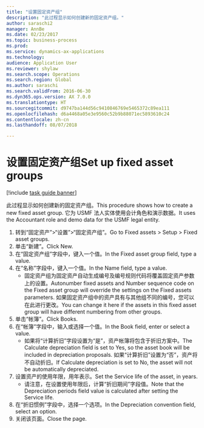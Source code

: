 ```yaml
--- 
title: "设置固定资产组"
description: "此过程显示如何创建新的固定资产组。"
author: saraschi2
manager: AnnBe
ms.date: 02/23/2017
ms.topic: business-process
ms.prod: 
ms.service: dynamics-ax-applications
ms.technology: 
audience: Application User
ms.reviewer: shylaw
ms.search.scope: Operations
ms.search.region: Global
ms.author: saraschi
ms.search.validFrom: 2016-06-30
ms.dyn365.ops.version: AX 7.0.0
ms.translationtype: HT
ms.sourcegitcommit: d9747ba144d56c9410846769e5465372c89ea111
ms.openlocfilehash: d6a4468a05e3e9560c52b9b88071ec5893610c24
ms.contentlocale: zh-cn
ms.lasthandoff: 08/07/2018

---
```

# <a name="set-up-fixed-asset-groups"></a><span data-ttu-id="0b442-103">设置固定资产组</span><span class="sxs-lookup"><span data-stu-id="0b442-103">Set up fixed asset groups</span></span>

[!include [task guide banner](../../includes/task-guide-banner.md)]

<span data-ttu-id="0b442-104">此过程显示如何创建新的固定资产组。</span><span class="sxs-lookup"><span data-stu-id="0b442-104">This procedure shows how to create a new fixed asset group.</span></span> <span data-ttu-id="0b442-105">它为 USMF 法人实体使用会计角色和演示数据。</span><span class="sxs-lookup"><span data-stu-id="0b442-105">It uses the Accountant role and demo data for the USMF legal entity.</span></span>

1. <span data-ttu-id="0b442-106">转到“固定资产”>“设置”>“固定资产组”。</span><span class="sxs-lookup"><span data-stu-id="0b442-106">Go to Fixed assets > Setup > Fixed asset groups.</span></span>
2. <span data-ttu-id="0b442-107">单击“新建”。</span><span class="sxs-lookup"><span data-stu-id="0b442-107">Click New.</span></span>
3. <span data-ttu-id="0b442-108">在“固定资产组”字段中，键入一个值。</span><span class="sxs-lookup"><span data-stu-id="0b442-108">In the Fixed asset group field, type a value.</span></span>
4. <span data-ttu-id="0b442-109">在“名称”字段中，键入一个值。</span><span class="sxs-lookup"><span data-stu-id="0b442-109">In the Name field, type a value.</span></span>
    * <span data-ttu-id="0b442-110">固定资产组为固定资产自动生成编号及编号规则代码将覆盖固定资产参数上的设置。</span><span class="sxs-lookup"><span data-stu-id="0b442-110">Autonumber fixed assets and Number sequence code on the Fixed asset group will override the settings on the Fixed assets parameters.</span></span> <span data-ttu-id="0b442-111">如果固定资产组中的资产具有与其他组不同的编号，您可以在此进行更改。</span><span class="sxs-lookup"><span data-stu-id="0b442-111">You can change it here if the assets in this fixed asset group will have different numbering from other groups.</span></span>  
5. <span data-ttu-id="0b442-112">单击“帐簿”。</span><span class="sxs-lookup"><span data-stu-id="0b442-112">Click Books.</span></span>
6. <span data-ttu-id="0b442-113">在“帐簿”字段中，输入或选择一个值。</span><span class="sxs-lookup"><span data-stu-id="0b442-113">In the Book field, enter or select a value.</span></span>
    * <span data-ttu-id="0b442-114">如果将“计算折旧”字段设置为“是”，资产帐簿将包含于折旧方案中。</span><span class="sxs-lookup"><span data-stu-id="0b442-114">The Calculate depreciation field is set to Yes, so the asset book will be included in depreciation proposals.</span></span> <span data-ttu-id="0b442-115">如果“计算折旧”设置为“否”，资产将不自动折旧。</span><span class="sxs-lookup"><span data-stu-id="0b442-115">If Calculate depreciation is set to No, the asset will not be automatically depreciated.</span></span>  
7. <span data-ttu-id="0b442-116">设置资产的使用年限，用年表示。</span><span class="sxs-lookup"><span data-stu-id="0b442-116">Set the Service life of the asset, in years.</span></span>
    * <span data-ttu-id="0b442-117">请注意，在设置使用年限后，计算“折旧期间”字段值。</span><span class="sxs-lookup"><span data-stu-id="0b442-117">Note that the Depreciation periods field value is calculated after setting the Service life.</span></span>  
8. <span data-ttu-id="0b442-118">在“折旧惯例”字段中，选择一个选项。</span><span class="sxs-lookup"><span data-stu-id="0b442-118">In the Depreciation convention field, select an option.</span></span>
9. <span data-ttu-id="0b442-119">关闭该页面。</span><span class="sxs-lookup"><span data-stu-id="0b442-119">Close the page.</span></span>


